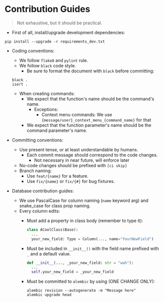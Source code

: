 # Contribution Guides

> Not exhaustive, but it should be practical.

- First of all, install/upgrade development dependencies:

```shell
pip install --upgrade -r requirements_dev.txt
```

- Coding conventions:
  - We follow `flake8` and `pylint` rule.
  - We follow `black` code style.
    - Be sure to format the document with `black` before committing:

   ```shell
   black .
   isort .
   ```

  - When creating commands:
    - We expect that the function's name should be the command's name.
      - Exceptions:
        - Context menu commands: We use `{message/user}_context_menu_{command_name}` for that
    - We expect that the function parameter's name should be the command parameter's name.

- Committing conventions:
  - Use present tense, or at least understandable by humans.
    - Each commit message should correspond to the code changes.
      - Not necessary in near future, will enforce later
  - No-code changes should be prefixed with `[ci skip]`
  - Branch naming:
    - Use `feat/{name}` for a feature.
    - Use `fix/{name}` or `fix/{#}` for bug fixtures.

- Database contribution guides:
  - We use PascalCase for column naming (`name` keyword arg) and snake_case for class prop naming.
  - Every column edits:
    - Must add a property in class body (remember to type it):

      ```python
      class ACoolClass(Base):
        ...
        your_new_field: Type = Column(..., name="YourNewField")
      ```

    - Must be included in `__init__()` with the field name prefixed with `_` and a default value.

      ```python
      def __init__(..., _your_new_field: str = "wah"):
        ...
        self.your_new_field = _your_new_field
      ```

    - Must be committed to `alembic` by using (ONE CHANGE ONLY):

      ```shell
      alembic revision --autogenerate -m "Message here"
      alembic upgrade head
      ```

